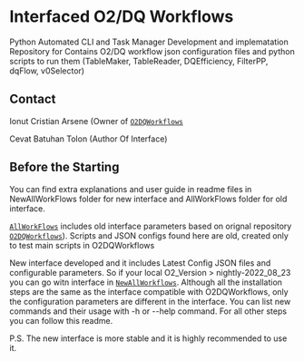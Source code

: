 # Interfaced O2/DQ Workflows
Python Automated CLI and Task Manager Development and implematation Repository for Contains O2/DQ workflow json configuration files and python scripts to run them (TableMaker, TableReader, DQEfficiency, FilterPP, dqFlow, v0Selector)

## Contact
Ionut Cristian Arsene (Owner of [`O2DQWorkflows`](https://github.com/iarsene/O2DQworkflows)

Cevat Batuhan Tolon (Author Of Interface)

## Before the Starting

You can find extra explanations and user guide in readme files in NewAllWorkFlows folder for new interface and AllWorkFlows folder for old interface.

[`AllWorkFlows`](https://github.com/ctolon/PythonInterfaceDemo/tree/main/AllWorkFlows) includes old interface parameters based on orignal repository [`O2DQWorkflows`](https://github.com/iarsene/O2DQworkflows)). Scripts and JSON configs found here are old, created only to test main scripts in O2DQWorkflows 

New interface developed and it includes Latest Config JSON files and configurable parameters. So if your local O2_Version > nightly-2022_08_23 you can go witn interface in [`NewAllWorkflows`](https://github.com/ctolon/PythonInterfaceDemo/tree/main/NewAllWorkFlows). Although all the installation steps are the same as the interface compatible with O2DQWorkflows, only the configuration parameters are different in the interface. You can list new commands and their usage with -h or --help command. For all other steps you can follow this readme.

P.S. The new interface is more stable and it is highly recommended to use it.

